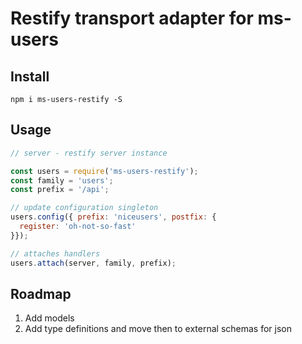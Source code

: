 # Restify transport adapter for ms-users

## Install

`npm i ms-users-restify -S`

## Usage

```js
// server - restify server instance

const users = require('ms-users-restify');
const family = 'users';
const prefix = '/api';

// update configuration singleton
users.config({ prefix: 'niceusers', postfix: {
  register: 'oh-not-so-fast'
}});

// attaches handlers
users.attach(server, family, prefix);
```

## Roadmap

1. Add models
2. Add type definitions and move then to external schemas for json
